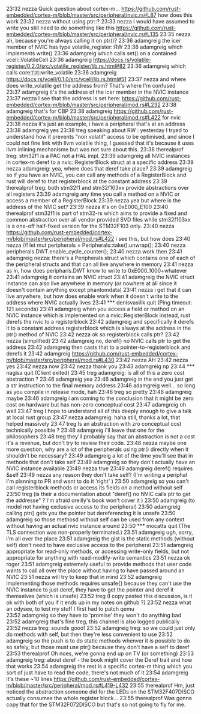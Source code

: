 23:32	nezza	Quick question about cortex-m... https://github.com/rust-embedded/cortex-m/blob/master/src/peripheral/nvic.rs#L87 how does this work
23:32	nezza	without using ptr::?
23:33	nezza	i would have assumed to write you still need to do something like this https://github.com/rust-embedded/cortex-m/blob/master/src/peripheral/nvic.rs#L135
23:35	nezza	ah, because you're always calling it on ptr()?
23:36	adamgreig	the icer member of NVIC has type volatile_register::RW 
23:36	adamgreig	which implements write()
23:36	adamgreig	which calls set() on a contained vcell::VolatileCell
23:36	adamgreig	https://docs.rs/volatile-register/0.2.0/src/volatile_register/lib.rs.html#82
23:36	adamgreig	which calls core:tr::write_volatile
23:36	adamgreig	https://docs.rs/vcell/0.1.0/src/vcell/lib.rs.html#51
23:37	nezza	and where does write_volatile get the address from? That's where I'm confused  
23:37	adamgreig	it's the address of the icer member in the NVIC instance
23:37	nezza	I see that the address is set here: https://github.com/rust-embedded/cortex-m/blob/master/src/peripheral/mod.rs#L232
23:38	adamgreig	that's for CBP
23:38	adamgreig	https://github.com/rust-embedded/cortex-m/blob/master/src/peripheral/mod.rs#L422 for nvic
23:38	nezza	it's just an example, i have a peripheral that's at an address
23:38	adamgreig	yes
23:38	treg	speaking about RW : yesterday I tryed to understand how it prevents "non volatil" access to be optimised, and since I could not fine link with llvm volatile thing, I guessed that it's because it uses llvm inlining mechanisme but was not sure about this.
23:38	therealprof	treg: stm32f1 is a PAC not a HAL impl.
23:39	adamgreig	all NVIC instances in cortex-m deref to a nvic::RegisterBlock struct at a specific address
23:39	nezza	adamgreig: yea, where does that deref take place?
23:39	adamgreig	so if you have an NVIC, you can call any methods of a RegisterBlock and rust will deref to that registerblock at the constant address
23:39	therealprof	treg: both stm32f1 and stm32f103xx provide abstractions over all registers
23:39	adamgreig	any time you call a method on a NVIC or access a member of a RegisterBlock
23:39	nezza	yea but where is the address of the NVIC set? 
23:39	nezza	it's on 0xE000_E100
23:40	therealprof	stm32f1 is part of stm32-rs which aims to provide a fixed and common abstraction over all vendor provided SVD files while stm32f103xx is a one-off half-fixed version for the STM32F103 only.
23:40	nezza	https://github.com/rust-embedded/cortex-m/blob/master/src/peripheral/mod.rs#L422 i see this, but how does
23:40	nezza	//!         let mut peripherals = Peripherals::take().unwrap();
23:40	nezza	 peripherals.DWT.enable_cycle_counter();
23:40	nezza	work then
23:41	adamgreig	nezza: there's a Peripherals struct which contains one of each of the peripheral structs and that can all live anywhere in memory
23:41	nezza	as in, how does peripharls.DWT know to write to 0xE000_1000+whatever
23:41	adamgreig	it contains an NVIC struct
23:41	adamgreig	the NVIC struct instance can also live anywhere in memory (or nowhere at all since it doesn't contain anything except phantomdata)
23:41	nezza	i get that it can live anywhere, but how does enable work when it doesn't write to the address where NVIC actually lives
23:41		*** denisvasilik quit (Ping timeout: 121 seconds)
23:41	adamgreig	when you access a field or method on an NVIC instance which is implemented on a nvic::RegisterBlock instead, rust derefs the nvic to a registerblock
23:42	adamgreig	and specifically it derefs it to a constant address registerblock which is always at the address in the ptr() method of NVIC
23:42	nezza	ok so registerblock calls ptr? 
23:42	nezza	(simplified)
23:42	adamgreig	no, deref() no NVIC calls ptr to get the address
23:42	adamgreig	then casts that to a pointer-to-registerblock and derefs it
23:42	adamgreig	https://github.com/rust-embedded/cortex-m/blob/master/src/peripheral/mod.rs#L430
23:42	nezza	AH 
23:42	nezza	yes
23:42	nezza	now
23:42	nezza	 thank you 
23:43	adamgreig	np
23:44		*** nagisa quit (Client exited)
23:45	treg	adamgreig: is all of this a zero cost abstraction ?
23:46	adamgreig	yea
23:46	adamgreig	in the end you just get a str instruction to the final memory address
23:46	adamgreig	well... so long as you compile in release mode, hah
23:46	treg	so pretty 
23:46	adamgreig	maybe
23:46	adamgreig	i am coming to the conclusion that it might be zero cost on hardware but has non-zero conceptual cost
23:47	adamgreig	oh well 
23:47	treg	I hope to understand all of this deeply enough to give a talk at local rust group 
23:47	nezza	adamgreig: haha  still, thanks a lot, that helped massively
23:47	treg	Is an abstraction with zro conceptual cost technically possible ? 
23:48	adamgreig	i'll leave that one for the philosophers
23:48	treg	they'll probably say that an abstraction is not a cost it's a revenue, but don't try to review their code.
23:48	nezza	maybe one more question, why are a lot of the peripherals using ptr() directly when it shouldn't be necessary?
23:49	adamgreig	a lot of the time you'll see that in methods that don't take self
23:49	adamgreig	so they don't actually have an NVIC instance available
23:49	nezza	true
23:49	adamgreig	deref() requires &self
23:49	nezza	any reason they don't take self? (I'm writing a periphal I'm planning to PR and want to do it 'right'  )
23:50	adamgreig	so you can't call registerblock methods or access its fields on a method without self
23:50	treg	(is their a documentation about "deref() no NVIC calls ptr to get the addresse" ? I'm afraid oreilly's book won't cover it  )
23:50	adamgreig	(to model not having exclusive access to the peripheral)
23:50	adamgreig	calling ptr() gets you the pointer but dereferencing it is unsafe
23:50	adamgreig	so those methosd without self can be used from any context without having an actual nvic instance around
23:50		*** mocatta quit (The TLS connection was non-properly terminated.)
23:51	adamgreig	ugh, sorry, i'm all over the place
23:51	adamgreig	the gist is the static methods (without self) don't need to have exclusive access to the peripheral
23:51	adamgreig	appropriate for read-only methods, or accessing write-only fields, but not appropriate for anything with read-modify-write semantics
23:51	nezza	ok roger
23:51	adamgreig	extremely useful to provide methods that user code wants to call all over the place without having to have passed around an NVIC
23:51	nezza	will try to keep that in mind
23:52	adamgreig	implementing those methods requires unsafe{} because they can't use the NVIC instance to just deref, they have to get the pointer and deref it themselves (which is unsafe)
23:52	treg	(I copy pasted this discussion, is it ok with both of you if it ends up in my notes on github ?)
23:52	nezza	what an odysee, to test my stuff I first had to patch qemu  
23:52	adamgreig	so they have to 'promise' they won't do anything bad
23:52	adamgreig	that's fine treg, this channel is also logged publically
23:52	nezza	treg: sounds good!
23:52	adamgreig	treg: so we could just only do methods with self, but then they're less convenient to use
23:52	adamgreig	so the push is to do static methods whenver it is possible to do so safely, but those must use ptr() because they don't have a self to deref
23:53	therealprof	Oh noes, we're gonna end up on TV (or something) 
23:53	adamgreig	treg: about deref - the book might cover the Deref trait and how that works
23:54	adamgreig	the rest is a specific cortex-m thing which you sort of just have to read the code, there's not much of it
23:54	adamgreig	it's these ~10 lines https://github.com/rust-embedded/cortex-m/blob/master/src/peripheral/mod.rs#L419-L432
23:55	therealprof	Hm, just noticed the abstraction someone did for the LEDs on the STM32F407DISCO actually consumes the whole register block…
23:55	therealprof	Was gonna copy that for the STM32F072DISCO but that's so not going to fly for me. 